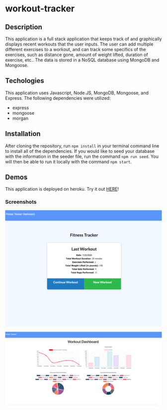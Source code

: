 # workout-tracker

## Description

This application is a full stack application that keeps track of and graphically displays recent workouts that the user inputs.  The user can add multiple different exercises to a workout, and can track some specifics of the exercises, such as distance gone, amount of weight lifted, duration of exercise, etc..  The data is stored in a NoSQL database using MongoDB and Mongoose.

## Techologies

This application uses Javascript, Node.JS, MongoDB, Mongoose, and Express.  The following dependencies were utilized:
* express
* mongoose
* morgan

## Installation

After cloning the repository, run `npm install` in your terminal command line to install all of the dependencies.  If you would like to seed your database with the information in the seeder file, run the command `npm run seed`.  You will then be able to run it locally with the command `npm start`.

## Demos

This application is deployed on heroku.  Try it out [HERE](https://sleepy-gorge-81067.herokuapp.com/)!

### Screenshots

![Screenshot of Exercise entry](public/images/Screen%20Shot%202020-07-25%20at%209.16.11%20AM.png)

![Screenshot of App](public/images/Screen%20Shot%202020-07-25%20at%209.11.19%20AM.png)